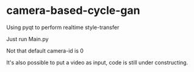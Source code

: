 # camera-based-cycle-gan
Using pyqt to perform realtime style-transfer

Just run Main.py  

Not that default camera-id is 0  

It's also possible to put a video as input, code is still under constructing.
